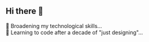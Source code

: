 ## Hi there 👋

<!--
**agatonovic/agatonovic** is a ✨ _special_ ✨ repository because its `README.md` (this file) appears on your GitHub profile.

Here are some ideas to get you started:

-->


🔭 Broadening my technological skills... <br /> 
🌱 Learning to code after a decade of "just designing"...













